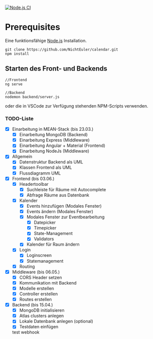 [![Node.js CI](https://github.com/NichtEuler/calendar/actions/workflows/node.js.yml/badge.svg?branch=autodeploy)](https://github.com/NichtEuler/calendar/actions/workflows/node.js.yml)

# Prerequisites
Eine funktionsfähige [Node.js](https://nodejs.org/en/) Installation.
```
git clone https://github.com/NichtEuler/calendar.git
npm install
```

## Starten des Front- und Backends

```
//Frontend
ng serve

//Backend
nodemon backend/server.js
```

oder die in VSCode zur Verfügung stehenden NPM-Scripts verwenden.


### TODO-Liste

- [x] Einarbeitung in MEAN-Stack (bis 23.03.)
    - [x] Einarbeitung MongoDB (Backend)
    - [x] Einarbeitung Express (Middleware)
    - [x] Einarbeitung Angular + Material (Frontend)
    - [x] Einarbeitung NodeJs (Middleware)
- [x] Allgemein
    - [x] Datenstruktur Backend als UML
    - [x] Klassen Frontend als UML
    - [x] Flussdiagramm UML
- [x] Frontend (bis 03.06.)
    - [x] Headertoolbar
        - [x] Suchleiste für Räume mit Autocomplete
        - [x] Abfrage Räume aus Datenbank
    - [x] Kalender
        - [x] Events hinzufügen (Modales Fenster)
        - [x] Events ändern (Modales Fenster)
        - [x] Modales Fenster zur Eventbearbeitung
            - [x] Datepicker
            - [x] Timepicker
            - [x] State-Management
            - [x] Validators
        - [x] Kalender für Raum ändern
    - [x] Login
        - [x] Loginscreen
        - [x] Statemanagement
    - [x] Routing
- [x] Middleware (bis 06.05.)
    - [x] CORS Header setzen
    - [x] Kommunikation mit Backend
    - [x] Modelle erstellen
    - [x] Controller erstellen
    - [x] Routes erstellen
- [x] Backend (bis 15.04.)
    - [x] MongoDB initialisieren
    - [x] Atlas clusters anlegen
    - [x] Lokale Datenbank anlegen (optional)
    - [x] Testdaten einfügen

    test webhook